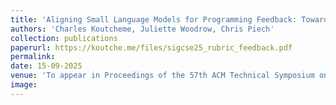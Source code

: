 ```yaml
---
title: 'Aligning Small Language Models for Programming Feedback: Towards Scalable Coding Support in a Massive Global Course'
authors: 'Charles Koutcheme, Juliette Woodrow, Chris Piech'
collection: publications
paperurl: https://koutche.me/files/sigcse25_rubric_feedback.pdf
permalink: 
date: 15-09-2025
venue: 'To appear in Proceedings of the 57th ACM Technical Symposium on Computer Science Education (SIGCSE TS 2026)'
image:
---
```

